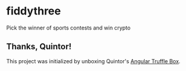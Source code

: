 # fiddythree
Pick the winner of sports contests and win crypto

## Thanks, Quintor!
This project was initialized by unboxing Quintor's [Angular Truffle Box](https://www.trufflesuite.com/boxes/angular-truffle-box).

